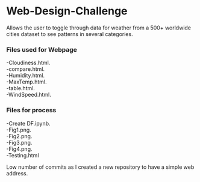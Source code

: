 # Web-Design-Challenge

Allows the user to toggle through data for weather from a 500+ worldwide cities dataset to see patterns in several categories.  


### Files used for Webpage
-Cloudiness.html.  
-compare.html.  
-Humidity.html.  
-MaxTemp.html.  
-table.html.  
-WindSpeed.html.  


### Files for process 
-Create DF.ipynb.     
-Fig1.png.    
-Fig2.png.    
-Fig3.png.    
-Fig4.png.    
-Testing.html      


Low number of commits as I created a new repository to have a simple web address.
